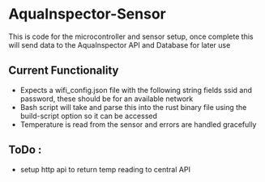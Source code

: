 # AquaInspector-Sensor
This is code for the microcontroller and sensor setup, once complete this will send data to the AquaInspector API and Database for later use

## Current Functionality 
 - Expects a wifi_config.json file with the following string fields ssid and password, these should be for an available network
 - Bash script will take and parse this into the rust binary file using the build-script option so it can be accessed 
 - Temperature is read from the sensor and errors are handled gracefully

## ToDo :
 - setup http api to return temp reading to central API
